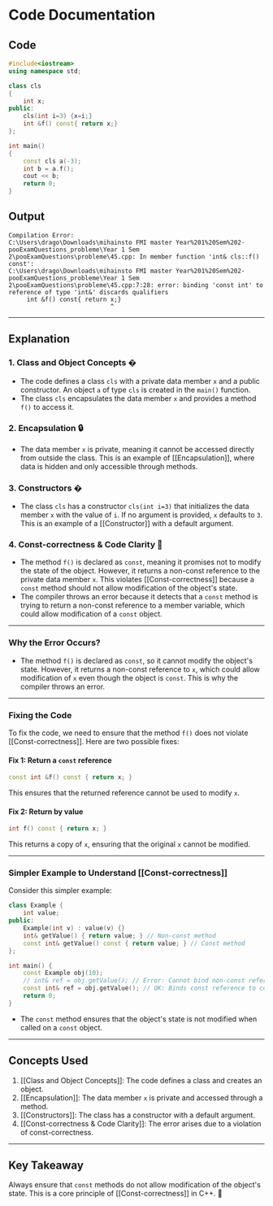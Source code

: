 # Code Documentation

## Code
```cpp
#include<iostream>
using namespace std;

class cls
{
    int x;
public: 
    cls(int i=3) {x=i;}
    int &f() const{ return x;}
};

int main()
{
    const cls a(-3);
    int b = a.f();
    cout << b;
    return 0;
}
```

## Output
```
Compilation Error:
C:\Users\drago\Downloads\mihainsto FMI master Year%201%20Sem%202-pooExamQuestions_probleme\Year 1 Sem 2\pooExamQuestions\probleme\45.cpp: In member function 'int& cls::f() const':
C:\Users\drago\Downloads\mihainsto FMI master Year%201%20Sem%202-pooExamQuestions_probleme\Year 1 Sem 2\pooExamQuestions\probleme\45.cpp:7:28: error: binding 'const int' to reference of type 'int&' discards qualifiers
     int &f() const{ return x;}
                            ^
```

---

## Explanation

### 1. **Class and Object Concepts** �
   - The code defines a class `cls` with a private data member `x` and a public constructor. An object `a` of type `cls` is created in the `main()` function.
   - The class `cls` encapsulates the data member `x` and provides a method `f()` to access it.

### 2. **Encapsulation** 🔒
   - The data member `x` is private, meaning it cannot be accessed directly from outside the class. This is an example of [[Encapsulation]], where data is hidden and only accessible through methods.

### 3. **Constructors** �
   - The class `cls` has a constructor `cls(int i=3)` that initializes the data member `x` with the value of `i`. If no argument is provided, `x` defaults to `3`. This is an example of a [[Constructor]] with a default argument.

### 4. **Const-correctness & Code Clarity** 🎯
   - The method `f()` is declared as `const`, meaning it promises not to modify the state of the object. However, it returns a non-const reference to the private data member `x`. This violates [[Const-correctness]] because a `const` method should not allow modification of the object's state.
   - The compiler throws an error because it detects that a `const` method is trying to return a non-const reference to a member variable, which could allow modification of a `const` object.

---

### Why the Error Occurs?
- The method `f()` is declared as `const`, so it cannot modify the object's state. However, it returns a non-const reference to `x`, which could allow modification of `x` even though the object is `const`. This is why the compiler throws an error.

---

### Fixing the Code
To fix the code, we need to ensure that the method `f()` does not violate [[Const-correctness]]. Here are two possible fixes:

#### Fix 1: Return a `const` reference
```cpp
const int &f() const { return x; }
```
This ensures that the returned reference cannot be used to modify `x`.

#### Fix 2: Return by value
```cpp
int f() const { return x; }
```
This returns a copy of `x`, ensuring that the original `x` cannot be modified.

---

### Simpler Example to Understand [[Const-correctness]]
Consider this simpler example:
```cpp
class Example {
    int value;
public:
    Example(int v) : value(v) {}
    int& getValue() { return value; } // Non-const method
    const int& getValue() const { return value; } // Const method
};

int main() {
    const Example obj(10);
    // int& ref = obj.getValue(); // Error: Cannot bind non-const reference to const object
    const int& ref = obj.getValue(); // OK: Binds const reference to const object
    return 0;
}
```
- The `const` method ensures that the object's state is not modified when called on a `const` object.

---

## Concepts Used
1. [[Class and Object Concepts]]: The code defines a class and creates an object.
2. [[Encapsulation]]: The data member `x` is private and accessed through a method.
3. [[Constructors]]: The class has a constructor with a default argument.
4. [[Const-correctness & Code Clarity]]: The error arises due to a violation of const-correctness.

---

## Key Takeaway
Always ensure that `const` methods do not allow modification of the object's state. This is a core principle of [[Const-correctness]] in C++. 🚀